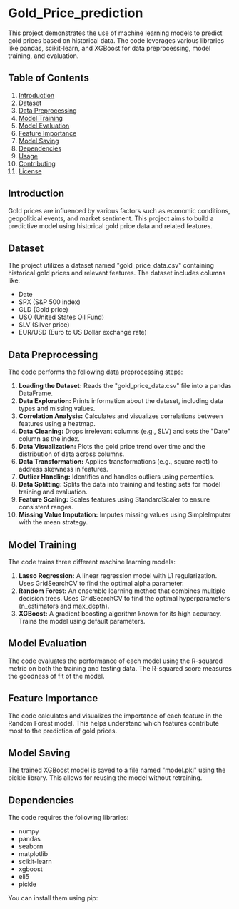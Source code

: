 # Gold_Price_prediction

This project demonstrates the use of machine learning models to predict gold prices based on historical data. The code leverages various libraries like pandas, scikit-learn, and XGBoost for data preprocessing, model training, and evaluation.

## Table of Contents

1.  [Introduction](#introduction)
2.  [Dataset](#dataset)
3.  [Data Preprocessing](#data-preprocessing)
4.  [Model Training](#model-training)
5.  [Model Evaluation](#model-evaluation)
6.  [Feature Importance](#feature-importance)
7.  [Model Saving](#model-saving)
8.  [Dependencies](#dependencies)
9.  [Usage](#usage)
10. [Contributing](#contributing)
11. [License](#license)

## Introduction

Gold prices are influenced by various factors such as economic conditions, geopolitical events, and market sentiment. This project aims to build a predictive model using historical gold price data and related features.

## Dataset

The project utilizes a dataset named "gold_price_data.csv" containing historical gold prices and relevant features. The dataset includes columns like:

*   Date
*   SPX (S&P 500 index)
*   GLD (Gold price)
*   USO (United States Oil Fund)
*   SLV (Silver price)
*   EUR/USD (Euro to US Dollar exchange rate)

## Data Preprocessing

The code performs the following data preprocessing steps:

1.  **Loading the Dataset:** Reads the "gold_price_data.csv" file into a pandas DataFrame.
2.  **Data Exploration:** Prints information about the dataset, including data types and missing values.
3.  **Correlation Analysis:** Calculates and visualizes correlations between features using a heatmap.
4.  **Data Cleaning:** Drops irrelevant columns (e.g., SLV) and sets the "Date" column as the index.
5.  **Data Visualization:** Plots the gold price trend over time and the distribution of data across columns.
6.  **Data Transformation:** Applies transformations (e.g., square root) to address skewness in features.
7.  **Outlier Handling:** Identifies and handles outliers using percentiles.
8.  **Data Splitting:** Splits the data into training and testing sets for model training and evaluation.
9.  **Feature Scaling:** Scales features using StandardScaler to ensure consistent ranges.
10. **Missing Value Imputation:** Imputes missing values using SimpleImputer with the mean strategy.


## Model Training

The code trains three different machine learning models:

1.  **Lasso Regression:** A linear regression model with L1 regularization. Uses GridSearchCV to find the optimal alpha parameter.
2.  **Random Forest:** An ensemble learning method that combines multiple decision trees. Uses GridSearchCV to find the optimal hyperparameters (n_estimators and max_depth).
3.  **XGBoost:** A gradient boosting algorithm known for its high accuracy. Trains the model using default parameters.


## Model Evaluation

The code evaluates the performance of each model using the R-squared metric on both the training and testing data. The R-squared score measures the goodness of fit of the model.


## Feature Importance

The code calculates and visualizes the importance of each feature in the Random Forest model. This helps understand which features contribute most to the prediction of gold prices.


## Model Saving

The trained XGBoost model is saved to a file named "model.pkl" using the pickle library. This allows for reusing the model without retraining.



## Dependencies

The code requires the following libraries:

*   numpy
*   pandas
*   seaborn
*   matplotlib
*   scikit-learn
*   xgboost
*   eli5
*   pickle

You can install them using pip:
